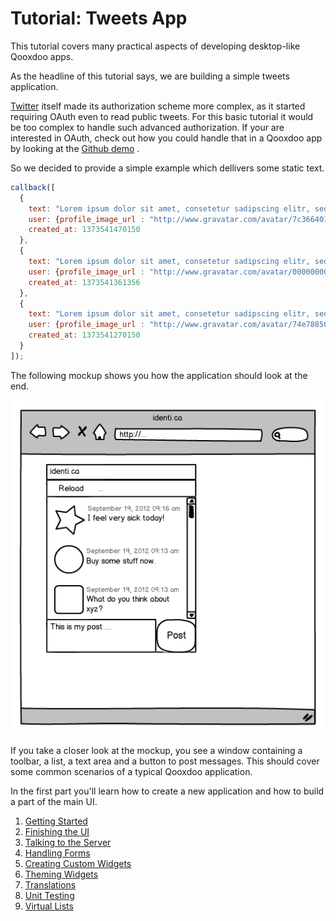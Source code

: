 # Tutorial: Tweets App

This tutorial covers many practical aspects of developing desktop-like
Qooxdoo apps.

As the headline of this tutorial says, we are building a simple tweets
application. 

[Twitter](http://twitter.com) itself made its authorization scheme
more complex, as it started requiring OAuth even to read public
tweets. For this basic tutorial it would be too complex to handle such
advanced authorization. If your are interested in OAuth, check out how
you could handle that in a Qooxdoo app by looking at the [Github demo](apps://demobrowser/#data~Github.html)
 .

So we decided to provide a simple example which dellivers some static
text.

```javascript
callback([
  {
    text: "Lorem ipsum dolor sit amet, consetetur sadipscing elitr, sed diam nonumy eirmod tempor invidunt ut labore", 
    user: {profile_image_url : "http://www.gravatar.com/avatar/7c366401a0b7a57c50e5c38913ddc135.png"},
    created_at: 1373541470150
  },
  {
    text: "Lorem ipsum dolor sit amet, consetetur sadipscing elitr, sed diam", 
    user: {profile_image_url : "http://www.gravatar.com/avatar/00000000000000000000000000000000.png"},
    created_at: 1373541361356
  },
  {
    text: "Lorem ipsum dolor sit amet, consetetur sadipscing elitr, sed diam nonumy eirmod tempor", 
    user: {profile_image_url : "http://www.gravatar.com/avatar/74e78850f9d01ddce817dd5f83f3ac0d.png"},
    created_at: 1373541270150
  }
]);
```

The following mockup shows you how the application should look at the
end.

![image](identicamockup1.png)

If you take a closer look at the mockup, you see a window  containing
a toolbar, a list, a text area and a button to post messages. This
should cover some common scenarios of a typical Qooxdoo application.

In the first part you'll learn how to create a new application and how
to build a part of the main UI.

1.  [Getting Started](tutorial-part-1.md)
2.  [Finishing the UI](tutorial-part-2.md)
3.  [Talking to the Server](tutorial-part-3.md)
4.  [Handling Forms](tutorial-part-4.md)
5.  [Creating Custom Widgets](tutorial-part-5.md)
6.  [Theming Widgets](tutorial-part-6.md)
7.  [Translations](tutorial-part-7.md)
8.  [Unit Testing](tutorial-part-8.md)
9.  [Virtual Lists](tutorial-part-9.md)
